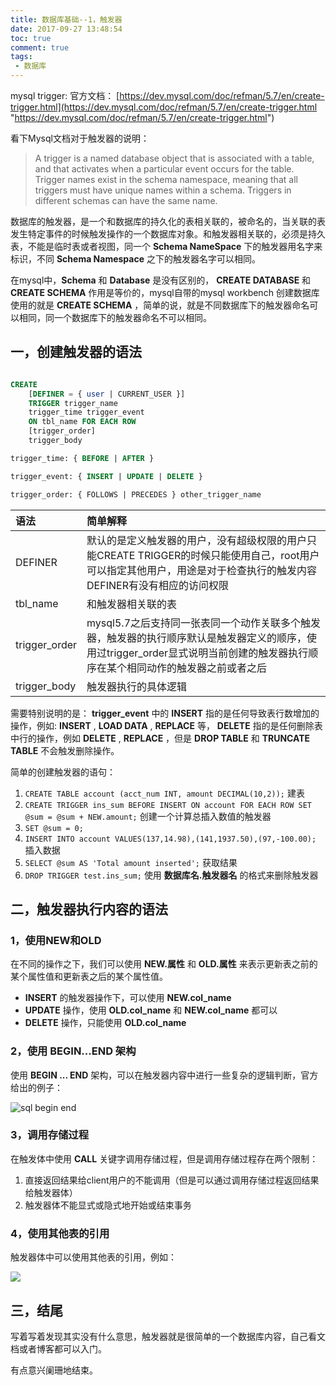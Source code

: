 ```yaml
---
title: 数据库基础--1，触发器
date: 2017-09-27 13:48:54
toc: true
comment: true
tags:
 - 数据库
---
```


mysql trigger: 官方文档： [https://dev.mysql.com/doc/refman/5.7/en/create-trigger.html](https://dev.mysql.com/doc/refman/5.7/en/create-trigger.html "https://dev.mysql.com/doc/refman/5.7/en/create-trigger.html")

看下Mysql文档对于触发器的说明：

>A trigger is a named database object that is associated with a table, and that activates when a particular event occurs for the table. Trigger names exist in the schema namespace, meaning that all triggers must have unique names within a schema. Triggers in different schemas can have the same name.

数据库的触发器，是一个和数据库的持久化的表相关联的，被命名的，当关联的表发生特定事件的时候触发操作的一个数据库对象。和触发器相关联的，必须是持久表，不能是临时表或者视图，同一个  **Schema NameSpace** 下的触发器用名字来标识，不同  **Schema Namespace** 之下的触发器名字可以相同。

在mysql中，**Schema** 和  **Database** 是没有区别的， **CREATE DATABASE** 和 **CREATE SCHEMA** 作用是等价的，mysql自带的mysql workbench 创建数据库使用的就是 **CREATE SCHEMA** ，简单的说，就是不同数据库下的触发器命名可以相同，同一个数据库下的触发器命名不可以相同。

<!--more-->

## 一，创建触发器的语法

``` sql

CREATE
    [DEFINER = { user | CURRENT_USER }]
    TRIGGER trigger_name
    trigger_time trigger_event
    ON tbl_name FOR EACH ROW
    [trigger_order]
    trigger_body

trigger_time: { BEFORE | AFTER }

trigger_event: { INSERT | UPDATE | DELETE }

trigger_order: { FOLLOWS | PRECEDES } other_trigger_name

```
| 语法          | 简单解释                                                                                                                                                             |
|:------------- |:-------------------------------------------------------------------------------------------------------------------------------------------------------------------- |
| DEFINER       | 默认的是定义触发器的用户，没有超级权限的用户只能CREATE TRIGGER的时候只能使用自己，root用户可以指定其他用户，用途是对于检查执行的触发内容 DEFINER有没有相应的访问权限 |
| tbl_name      | 和触发器相关联的表                                                                                                                                                   |
| trigger_order | mysql5.7之后支持同一张表同一个动作关联多个触发器，触发器的执行顺序默认是触发器定义的顺序，使用过trigger_order显式说明当前创建的触发器执行顺序在某个相同动作的触发器之前或者之后                                                                             |
| trigger_body  | 触发器执行的具体逻辑                                                                                                                                                 |


需要特别说明的是：  **trigger_event** 中的  **INSERT** 指的是任何导致表行数增加的操作，例如:  **INSERT** ,  **LOAD DATA** ,  **REPLACE** 等，  **DELETE** 指的是任何删除表中行的操作，例如  **DELETE** , **REPLACE** ，但是  **DROP TABLE** 和  **TRUNCATE TABLE** 不会触发删除操作。

简单的创建触发器的语句：

1. `CREATE TABLE account (acct_num INT, amount DECIMAL(10,2));` 建表
2. `CREATE TRIGGER ins_sum BEFORE INSERT ON account FOR EACH ROW SET @sum = @sum + NEW.amount;` 创建一个计算总插入数值的触发器
3. `SET @sum = 0;`
4. `INSERT INTO account VALUES(137,14.98),(141,1937.50),(97,-100.00);` 插入数据
5. `SELECT @sum AS 'Total amount inserted';` 获取结果
6. `DROP TRIGGER test.ins_sum;` 使用  **数据库名.触发器名** 的格式来删除触发器

 ## 二，触发器执行内容的语法

 ### 1，使用NEW和OLD

 在不同的操作之下，我们可以使用  **NEW.属性** 和  **OLD.属性** 来表示更新表之前的某个属性值和更新表之后的某个属性值。

-  **INSERT** 的触发器操作下，可以使用  **NEW.col_name**
-  **UPDATE** 操作，使用  **OLD.col_name** 和  **NEW.col_name** 都可以
-  **DELETE** 操作，只能使用  **OLD.col_name**

### 2，使用 BEGIN...END 架构

使用  **BEGIN ... END** 架构，可以在触发器内容中进行一些复杂的逻辑判断，官方给出的例子：

![sql begin end](http://ww1.sinaimg.cn/large/006pluSpgy1g0blrfucz3j310o097754.jpg)

### 3，调用存储过程

在触发体中使用  **CALL** 关键字调用存储过程，但是调用存储过程存在两个限制：

1. 直接返回结果给client用户的不能调用（但是可以通过调用存储过程返回结果给触发器体）
2. 触发器体不能显式或隐式地开始或结束事务

### 4，使用其他表的引用

触发器体中可以使用其他表的引用，例如：

![](http://ww1.sinaimg.cn/large/006pluSpgy1g0blrlzsl6j310g0jhwh3.jpg)


## 三，结尾

写着写着发现其实没有什么意思，触发器就是很简单的一个数据库内容，自己看文档或者博客都可以入门。

有点意兴阑珊地结束。
